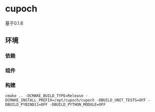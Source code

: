# cupoch

基于0.1.6

## 环境

### 依赖

### 组件

### 构建

```
cmake .. -DCMAKE_BUILD_TYPE=Release -DCMAKE_INSTALL_PREFIX=/opt/cupoch/cupoch -DBUILD_UNIT_TESTS=OFF -DBUILD_PYBIND11=OFF -DBUILD_PYTHON_MODULE=OFF
```